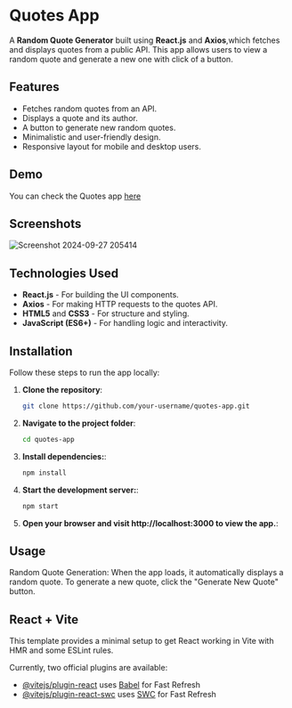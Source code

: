 # Quotes App

A **Random Quote Generator** built using **React.js** and **Axios**,which fetches and displays quotes from a public API. This app allows users to view a random quote and generate a new one with click of a button.

## Features

- Fetches random quotes from an API.
- Displays a quote and its author.
- A button to generate new random quotes.
- Minimalistic and user-friendly design.
- Responsive layout for mobile and desktop users.

## Demo

You can check the Quotes app [here](https://random-quotes-generator-mocha.vercel.app/) 

## Screenshots

![Screenshot 2024-09-27 205414](https://github.com/user-attachments/assets/330f5a41-043d-4837-ba8c-8efcaecd0cd2)

## Technologies Used

- **React.js** - For building the UI components.
- **Axios** - For making HTTP requests to the quotes API.
- **HTML5** and **CSS3** - For structure and styling.
- **JavaScript (ES6+)** - For handling logic and interactivity.

## Installation

Follow these steps to run the app locally:

1. **Clone the repository**:
   ```bash
   git clone https://github.com/your-username/quotes-app.git
2. **Navigate to the project folder**:
   ```bash
   cd quotes-app
3. **Install dependencies:**:
   ```bash
   npm install
4. **Start the development server:**:
   ```bash
   npm start
5. **Open your browser and visit http://localhost:3000 to view the app.**:

   
## Usage

Random Quote Generation: When the app loads, it automatically displays a random quote. To generate a new quote, click the "Generate New Quote" button.

## React + Vite

This template provides a minimal setup to get React working in Vite with HMR and some ESLint rules.

Currently, two official plugins are available:

- [@vitejs/plugin-react](https://github.com/vitejs/vite-plugin-react/blob/main/packages/plugin-react/README.md) uses [Babel](https://babeljs.io/) for Fast Refresh
- [@vitejs/plugin-react-swc](https://github.com/vitejs/vite-plugin-react-swc) uses [SWC](https://swc.rs/) for Fast Refresh
